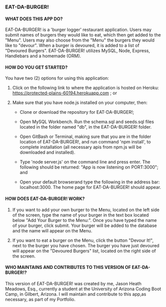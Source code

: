 ### EAT-DA-BURGER!

#### __WHAT DOES THIS APP DO?__

EAT-DA-BURGER! is a 'burger logger' restaurant application. Users may submit names of burgers they would like to eat, which then get added to the "Menu". Users may also choose from the "Menu"
the burgers they would like to "devour". When a burger is devoured, it is added to a list of "Devoured Burgers".  EAT-DA-BURGER! utilizes MySQL, Node, Express, Handlebars and a homemade (ORM). 

#### __HOW DO YOU GET STARTED?__

You have two (2) options for using this application:

1. Click on the following link to where the application is hosted on Heroku: https://protected-plains-60194.herokuapp.com ; or

2. Make sure that you have node.js installed on your computer, then:

    - Clone or download the repository for EAT-DA-BURGER!;

    - Open MySQL Workbench. Run the schema.sql and seeds.sql files located in the folder named "db", in the EAT-DA-BURGER! folder. 

    - Open GitBash or Terminal, making sure that you are in the folder location of EAT-DA-BURGER!, and run command 'npm install', to complete installation (all necessary apis from npm.js will be downloaded and installed). 

    - Type 'node server.js' on the command line and press enter. The following should be returned: "App is now listening on PORT:3000"; and

    - Open your default browserand type the following in the address bar: localhost:3000. The home page for EAT-DA-BURGER! should appear.

#### __HOW DOES EAT-DA-BURGER! WORK?__

1. If you want to add your own burger to the Menu, located on the left side of the screen, type the name of your burger in the text box located below "Add Your Burger to the Menu:". Once you have typed the      name of your burger, click submit. Your burger will be added to the database and the name will appear on the Menu.

2. If you want to eat a burger on the Menu, click the button "Devour It!", next to the burger you have chosen. The burger you have just devoured will appear on the "Devoured Burgers" list, located on the        right side of the screen.

#### __WHO MAINTAINS AND CONTRIBUTES TO THIS VERSION OF EAT-DA-BURGER!?__

This version of EAT-DA-BURGER! was created by me, Jason Heath Meadows, Esq., currently a student at the University of Arizona Coding Boot Camp, in Gilbert, Arizona. I will maintain and contribute to this app,as necessary, as part of my Portfolio.